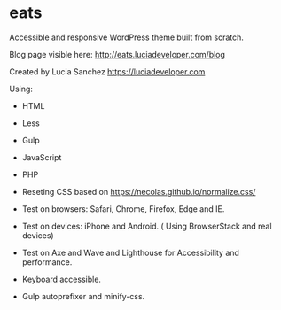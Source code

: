 # eats

 Accessible and responsive WordPress theme built from scratch.
 
 Blog page visible here: http://eats.luciadeveloper.com/blog

 Created by Lucia Sanchez https://luciadeveloper.com

 Using:
 
 - HTML
 - Less
 - Gulp
 - JavaScript
 - PHP

 - Reseting CSS based on https://necolas.github.io/normalize.css/
 - Test on browsers: Safari, Chrome, Firefox, Edge and IE. 
 - Test on devices: iPhone and Android. 
 ( Using BrowserStack and real devices)
 - Test on Axe and Wave and Lighthouse for Accessibility and performance. 
 - Keyboard accessible. 

 - Gulp autoprefixer and minify-css.  

 



